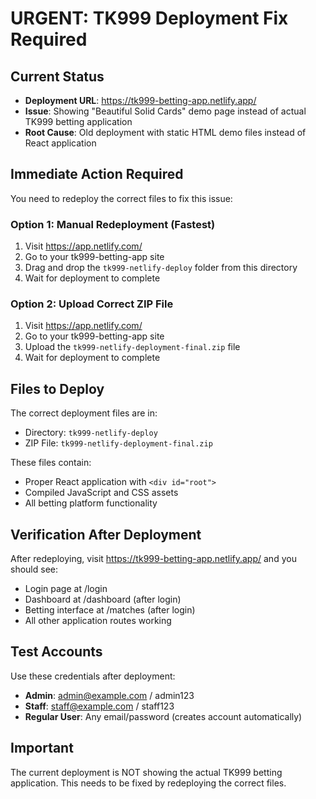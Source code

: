 # URGENT: TK999 Deployment Fix Required

## Current Status
- **Deployment URL**: https://tk999-betting-app.netlify.app/
- **Issue**: Showing "Beautiful Solid Cards" demo page instead of actual TK999 betting application
- **Root Cause**: Old deployment with static HTML demo files instead of React application

## Immediate Action Required
You need to redeploy the correct files to fix this issue:

### Option 1: Manual Redeployment (Fastest)
1. Visit https://app.netlify.com/
2. Go to your tk999-betting-app site
3. Drag and drop the `tk999-netlify-deploy` folder from this directory
4. Wait for deployment to complete

### Option 2: Upload Correct ZIP File
1. Visit https://app.netlify.com/
2. Go to your tk999-betting-app site
3. Upload the `tk999-netlify-deployment-final.zip` file
4. Wait for deployment to complete

## Files to Deploy
The correct deployment files are in:
- Directory: `tk999-netlify-deploy`
- ZIP File: `tk999-netlify-deployment-final.zip`

These files contain:
- Proper React application with `<div id="root">`
- Compiled JavaScript and CSS assets
- All betting platform functionality

## Verification After Deployment
After redeploying, visit https://tk999-betting-app.netlify.app/ and you should see:
- Login page at /login
- Dashboard at /dashboard (after login)
- Betting interface at /matches (after login)
- All other application routes working

## Test Accounts
Use these credentials after deployment:
- **Admin**: admin@example.com / admin123
- **Staff**: staff@example.com / staff123
- **Regular User**: Any email/password (creates account automatically)

## Important
The current deployment is NOT showing the actual TK999 betting application. This needs to be fixed by redeploying the correct files.